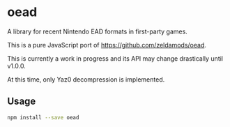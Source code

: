 # oead

A library for recent Nintendo EAD formats in first-party games.

This is a pure JavaScript port of https://github.com/zeldamods/oead.

This is currently a work in progress and its API may change drastically until
v1.0.0.

At this time, only Yaz0 decompression is implemented.

## Usage

```bash
npm install --save oead
```
